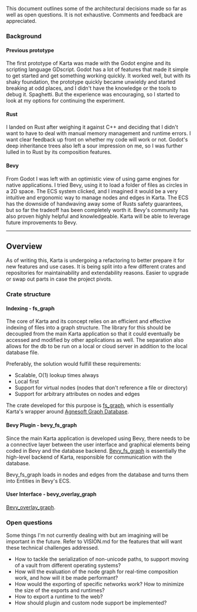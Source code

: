 This document outlines some of the architectural decisions made so far as well as open questions. It is not exhaustive. Comments and feedback are appreciated. 

### Background

#### Previous prototype
The first prototype of Karta was made with the Godot engine and its scripting language GDscript. Godot has a lot of features that made it simple to get started and get something working quickly. It worked well, but with its shaky foundation, the prototype quickly became unwieldy and started breaking at odd places, and I didn't have the knowledge or the tools to debug it. Spaghetti. But the experience was encouraging, so I started to look at my options for continuing the experiment.

#### Rust
I landed on Rust after weighing it against C++ and deciding that I didn't want to have to deal with manual memory management and runtime errors. I want clear feedback up front on whether my code will work or not. Godot's deep inheritance trees also left a sour impression on me, so I was further lulled in to Rust by its composition features. 

#### Bevy
From Godot I was left with an optimistic view of using game engines for native applications. I tried Bevy, using it to load a folder of files as circles in a 2D space. The ECS system clicked, and I imagined it would be a very intuitive and ergonomic way to manage nodes and edges in Karta. The ECS has the downside of handwaving away some of Rusts safety guarantees, but so far the tradeoff has been completely worth it. Bevy's community has also proven highly helpful and knowledgeable. Karta will be able to leverage future improvements to Bevy. 

------------------------------------------

## Overview 

As of writing this, Karta is undergoing a refactoring to better prepare it for new features and use cases. It is being split into a few different crates and repositories for maintainability and extendability reasons. Easier to upgrade or swap out parts in case the project pivots. 

### Crate structure

#### Indexing - fs_graph

The core of Karta and its concept relies on an efficient and effective indexing of files into a graph structure. The library for this should be decoupled from the main Karta application so that it could eventually be accessed and modified by other applications as well. The separation also allows for the db to be run on a local or cloud server in addition to the local database file. 

Preferably, the solution would fulfill these requirements:
* Scalable, O(1) lookup times always
* Local first
* Support for virtual nodes (nodes that don't reference a file or directory)
* Support for arbitrary attributes on nodes and edges

The crate developed for this purpose is [fs_graph](https://github.com/teodosin/fs_graph), which is essentially Karta's wrapper around [Agnesoft Graph Database](https://github.com/agnesoft/agdb). 

#### Bevy Plugin - bevy_fs_graph

Since the main Karta application is developed using Bevy, there needs to be a connective layer between the user interface and graphical elements being coded in Bevy and the database backend. [Bevy_fs_graph](https://github.com/teodosin/bevy_fs_graph) is essentially the high-level backend of Karta, responsible for communication with the database. 

Bevy_fs_graph loads in nodes and edges from the database and turns them into Entities in Bevy's ECS. 

#### User Interface - bevy_overlay_graph

[Bevy_overlay_graph](https://github.com/teodosin/bevy_overlay_graph).

### Open questions
Some things I'm not currently dealing with but am imagining will be important in the future. Refer to VISION.md for the features that will want these technical challenges addressed. 

* How to tackle the serialization of non-unicode paths, to support moving of a vault from different operating systems?
* How will the evaluation of the node graph for real-time composition work, and how will it be made performant?
* How would the exporting of specific networks work? How to minimize the size of the exports and runtimes? 
* How to export a runtime to the web?
* How should plugin and custom node support be implemented? 

